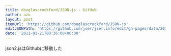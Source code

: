 ```yaml
---
title: douglascrockford/JSON-js - GitHub
author: azu
layout: post
itemUrl: 'https://github.com/douglascrockford/JSON-js'
editJSONPath: 'https://github.com/jser/jser.info/edit/gh-pages/data/2011/01/index.json'
date: '2011-01-21T00:36:00+00:00'
---
```

json2.jsはGithubに移動した
